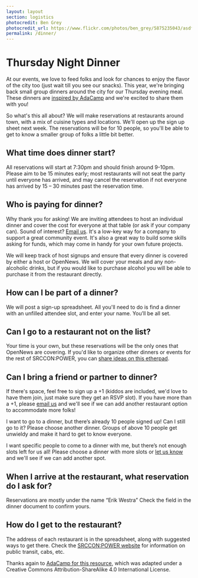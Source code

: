 ```yaml
---
layout: layout
section: logistics
photocredit: Ben Grey
photocredit_url: https://www.flickr.com/photos/ben_grey/5875235043/asdfasdflk
permalink: /dinner/
---
```


# Thursday Night Dinner

At our events, we love to feed folks and look for chances to enjoy the flavor of the city too (just wait till you see our snacks). This year, we're bringing back small group dinners around the city for our Thursday evening meal. These dinners are [inspired by AdaCamp](https://adacamp.org/adacamp-toolkit/group-dinners/) and we're excited to share them with you!

So what's this all about? We will make reservations at restaurants around town, with a mix of cuisine types and locations. We'll open up the sign up sheet next week. The reservations will be for 10 people, so you'll be able to get to know a smaller group of folks a little bit better. 

## What time does dinner start?

All reservations will start at 7:30pm and should finish around 9-10pm. Please aim to be 15 minutes early; most restaurants will not seat the party until everyone has arrived, and may cancel the reservation if not everyone has arrived by 15 – 30 minutes past the reservation time.

## Who is paying for dinner?

Why thank you for asking! We are inviting attendees to host an individual dinner and cover the cost for everyone at that table (or ask if your company can). Sound of interest? [Email us](mailto:erika@opennews.org). It's a low-key way for a company to support a great community event. It's also a great way to build some skills asking for funds, which may come in handy for your own future projects.

We will keep track of host signups and ensure that every dinner is covered by either a host or OpenNews. We will cover your meals and any non-alcoholic drinks, but if you would like to purchase alcohol you will be able to purchase it from the restaurant directly.

## How can I be part of a dinner?

We will post a sign-up spreadsheet. All you'll need to do is find a dinner with an unfilled attendee slot, and enter your name. You’ll be all set.

## Can I go to a restaurant not on the list?

Your time is your own, but these reservations will be the only ones that OpenNews are covering. If you'd like to organize other dinners or events for the rest of SRCCON:POWER, you can [share ideas on this etherpad](https://etherpad.opennews.org/p/SRCCONPOWER2018).

## Can I bring a friend or partner to dinner?

If there's space, feel free to sign up a +1 (kiddos are included, we'd love to have them join, just make sure they get an RSVP slot). If you have more than a +1, please [email us](mailto:erika@opennews.org) and we'll see if we can add another restaurant option to accommodate more folks!

I want to go to a dinner, but there’s already 10 people signed up! Can I still go to it?
Please choose another dinner. Groups of above 10 people get unwieldy and make it hard to get to know everyone.

I want specific people to come to a dinner with me, but there’s not enough slots left for us all!
Please choose a dinner with more slots or [let us know](mailto:erika@opennews.org) and we'll see if we can add another spot.

## When I arrive at the restaurant, what reservation do I ask for?

Reservations are mostly under the name “Erik Westra” Check the field in the dinner document to confirm yours.

## How do I get to the restaurant?

The address of each restaurant is in the spreadsheet, along with suggested ways to get there. Check the [SRCCON:POWER website](https://power.srccon.org/logistics) for information on public transit, cabs, etc.

Thanks again to [AdaCamp for this resource](https://adacamp.org/adacamp-toolkit/group-dinners/), which was adapted under a Creative Commons Attribution-ShareAlike 4.0 International License.

